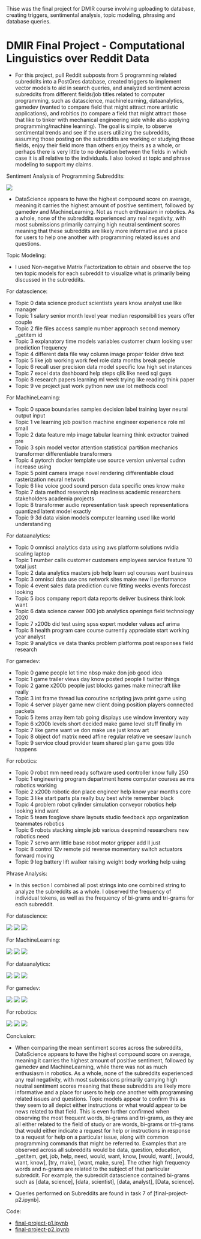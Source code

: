 Thise was the final project for DMIR course involving uploading to database, creating triggers, sentimental analysis, topic modeling, phrasing and database queries.

# DMIR Final Project - Computational Linguistics over Reddit Data

- For this project, pull Reddit subposts from 5 programming related subreddits into a PostGres database, created triggers to implement vector models to aid in search queries, and analyzed sentiment across subreddits from different fields/job titles related to computer programming, such as datascience, machinelearning, dataanalytics, gamedev (wanted to compare field that might attract more artistic applications), and robitics (to compare a field that might attract those that like to tinker with mechanical engineering side while also applying programming/machine learning). The goal is simple, to observe sentimental trends and see if the users utilizing the subreddits, assuming those posting on the subreddits are working or studying those fields, enjoy their field more than others enjoy theirs as a whole, or perhaps there is very little to no deviation between the fields in which case it is all relative to the individuals. I also looked at topic and phrase modeling to support my claims.

Sentiment Analysis of Programming Subreddits:

![](https://github.com/JasonSpaw/DMIR-Final-Project---Computational-Linguistics-over-Reddit-Data/blob/main/DMIR%20Final%20Comp%20Scores.png)

- DataScience appears to have the highest compound score on average, meaning it carries the highest amount of positive sentiment, followed by gamedev and MachineLearning. Not as much enthusiasm in robotics.  As a whole, none of the subreddits experienced any real negativity, with most submissions primarily carrying high neutral sentiment scores meaning that these subreddits are likely more informative and a place for users to help one another with programming related issues and questions.

Topic Modeling:

- I used Non-negative Matrix Factorization to obtain and observe the top ten topic models for each subreddit to visualize what is primarily being discussed in the subreddits.

For datascience:

- Topic  0 data science product scientists years know analyst use like manager
- Topic  1 salary senior month level year median responsibilities years offer couple
- Topic  2 file files access sample number approach second memory _getitem id
- Topic  3 explanatory time models variables customer churn looking user prediction frequency
- Topic  4 different data file way column image proper folder drive text
- Topic  5 like job working work feel role data months break people
- Topic  6 recall user precision data model specific low high set instances
- Topic  7 excel data dashboard help steps qlik like need sql guys
- Topic  8 research papers learning ml week trying like reading think paper
- Topic  9 ve project just work python new use lot methods cool

For MachineLearning:

- Topic  0 space boundaries samples decision label training layer neural output input
- Topic  1 ve learning job position machine engineer experience role ml small
- Topic  2 data feature mlp image tabular learning think extractor trained pre
- Topic  3 spin model vector attention statistical partition mechanics transformer differentiable transformers
- Topic  4 pytorch docker template use source version universal cudnn increase using
- Topic  5 point camera image novel rendering differentiable cloud rasterization neural network
- Topic  6 like voice good sound person data specific ones know make
- Topic  7 data method research nlp readiness academic researchers stakeholders academia projects
- Topic  8 transformer audio representation task speech representations quantized latent model exactly
- Topic  9 3d data vision models computer learning used like world understanding

For dataanalytics:

- Topic  0 omnisci analytics data using aws platform solutions nvidia scaling laptop
- Topic  1 number calls customer customers employees service feature 10 total just
- Topic  2 data analytics masters job help learn sql courses want business
- Topic  3 omnisci data use cns network sites make new ll performance
- Topic  4 event sales data prediction curve fitting weeks events forecast looking
- Topic  5 ibcs company report data reports deliver business think look want
- Topic  6 data science career 000 job analytics openings field technology 2020
- Topic  7 x200b did test using spss expert modeler values acf arima
- Topic  8 health program care course currently appreciate start working year analyst
- Topic  9 analytics ve data thanks problem platforms post responses field research

For gamedev:

- Topic  0 game people lot time nbsp make don job good idea
- Topic  1 game trailer views day know posted people ll twitter things
- Topic  2 game x200b people just blocks games make minecraft like really
- Topic  3 int frame thread lua coroutine scripting java print game using
- Topic  4 server player game new client doing position players connected packets
- Topic  5 items array item tab going displays use window inventory way
- Topic  6 x200b levels short decided make game level stuff finally im
- Topic  7 like game want ve don make use just know art
- Topic  8 object dof matrix need affine regular relative ve seesaw launch
- Topic  9 service cloud provider team shared plan game goes title happens

For robotics:

- Topic  0 robot mm need ready software used controller know fully 250
- Topic  1 engineering program department home computer courses ae ms robotics working
- Topic  2 x200b robotic don place engineer help know year months core
- Topic  3 like start parts pla really buy best white remember black
- Topic  4 problem robot cylinder simulation conveyor robotics help looking kind want
- Topic  5 team foxglove share layouts studio feedback app organization teammates robotics
- Topic  6 robots stacking simple job various deepmind researchers new robotics need
- Topic  7 servo arm little base robot motor gripper add ll just
- Topic  8 control 12v remote pid reverse momentary switch actuators forward moving
- Topic  9 leg battery lift walker raising weight body working help using

Phrase Analysis:

- In this section I combined all post strings into one combined string to analyze the subreddits as a whole. I observed the frequency of individual tokens, as well as the frequency of bi-grams and tri-grams for each subreddit.

For datascience:

![](https://github.com/JasonSpaw/DMIR-Final-Project---Computational-Linguistics-over-Reddit-Data/blob/main/datascience%20word.png)
![](https://github.com/JasonSpaw/DMIR-Final-Project---Computational-Linguistics-over-Reddit-Data/blob/main/datascience%20bigram.png)
![](https://github.com/JasonSpaw/DMIR-Final-Project---Computational-Linguistics-over-Reddit-Data/blob/main/datascience%20trigram.png)

For MachineLearning:

![](https://github.com/JasonSpaw/DMIR-Final-Project---Computational-Linguistics-over-Reddit-Data/blob/main/machinelearning%20word.png)
![](https://github.com/JasonSpaw/DMIR-Final-Project---Computational-Linguistics-over-Reddit-Data/blob/main/machielearning%20bigram.png)
![](https://github.com/JasonSpaw/DMIR-Final-Project---Computational-Linguistics-over-Reddit-Data/blob/main/machinelearning%20trigram.png)

For dataanalytics:

![](https://github.com/JasonSpaw/DMIR-Final-Project---Computational-Linguistics-over-Reddit-Data/blob/main/dataanalytics%20word.png)
![](https://github.com/JasonSpaw/DMIR-Final-Project---Computational-Linguistics-over-Reddit-Data/blob/main/dataanalytics%20brigram.png)
![](https://github.com/JasonSpaw/DMIR-Final-Project---Computational-Linguistics-over-Reddit-Data/blob/main/dataanalytics%20trigram.png)

For gamedev:

![](https://github.com/JasonSpaw/DMIR-Final-Project---Computational-Linguistics-over-Reddit-Data/blob/main/gamedev%20word.png)
![](https://github.com/JasonSpaw/DMIR-Final-Project---Computational-Linguistics-over-Reddit-Data/blob/main/gamedev%20bigram.png)
![](https://github.com/JasonSpaw/DMIR-Final-Project---Computational-Linguistics-over-Reddit-Data/blob/main/gamedev%20trigram.png)

For robotics:

![](https://github.com/JasonSpaw/DMIR-Final-Project---Computational-Linguistics-over-Reddit-Data/blob/main/robotics%20word.png)
![](https://github.com/JasonSpaw/DMIR-Final-Project---Computational-Linguistics-over-Reddit-Data/blob/main/robotics%20bigram.png)
![](https://github.com/JasonSpaw/DMIR-Final-Project---Computational-Linguistics-over-Reddit-Data/blob/main/robotics%20trigram.png)

Conclusion:

- When comparing the mean sentiment scores across the subreddits, DataScience appears to have the highest compound score on average, meaning it carries the highest amount of positive sentiment, followed by gamedev and MachineLearning, while there was not as much enthusiasm in robotics.  As a whole, none of the subreddits experienced any real negativity, with most submissions primarily carrying high neutral sentiment scores meaning that these subreddits are likely more informative and a place for users to help one another with programming related issues and questions.  Topic models appear to confirm this as they seem to all depict either instructions or what would appear to be news related to that field.  This is even further confirmed when observing the most frequent words, bi-grams and tri-grams, as they are all either related to the field of study or are words, bi-grams or tri-grams that would either indicate a request for help or instructions in response to a request for help on a particular issue, along with common programming commands that might be referred to. Examples that are observed across all subreddits would be data, question, education,  _getitem, get, job, help, need, would, want, know, [would, want], [would, want, know], [try, make], [want, make, sure].  The other high frequency words and n-grams are related to the subject of that particular subreddit. For example, the subreddit datascience contained bi-grams such as [data, science], [data, scientist], [data, analyst], [Data, science].

- Queries performed on Subreddits are found in task 7 of [final-project-p2.ipynb].

Code:

- [final-project-p1.ipynb](https://github.com/JasonSpaw/DMIR-Final-Project---Computational-Linguistics-over-Reddit-Data/blob/main/final-project-p1.ipynb)
- [final-project-p2.ipynb](https://github.com/JasonSpaw/DMIR-Final-Project---Computational-Linguistics-over-Reddit-Data/blob/main/final-project-p2.ipynb)
